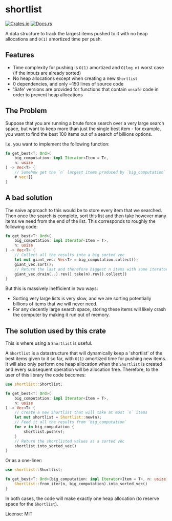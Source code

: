# shortlist

[![Crates.io](https://img.shields.io/crates/v/shortlist.svg)](https://crates.io/crates/shortlist)
[![Docs.rs](https://docs.rs/shortlist/badge.svg?version=0.1.1)](https://docs.rs/shortlist)

A data structure to track the largest items pushed to it with no heap allocations and `O(1)`
amortized time per push.

## Features
- Time complexity for pushing is `O(1)` amortized and `O(log n)` worst case (if the inputs are
  already sorted)
- No heap allocations except when creating a new `Shortlist`
- 0 dependencies, and only ~150 lines of source code
- 'Safe' versions are provided for functions that contain `unsafe` code in order to prevent
  heap allocations

## The Problem
Suppose that you are running a brute force search over a very large search space, but want to
keep more than just the single best item - for example, you want to find the best 100 items out
of a search of billions options.

I.e. you want to implement the following function:
```rust
fn get_best<T: Ord>(
    big_computation: impl Iterator<Item = T>,
    n: usize
) -> Vec<T> {
    // Somehow get the `n` largest items produced by `big_computation` ...
    # vec![]
}
```

## A bad solution
The naive approach to this would be to store every item that we searched.  Then once the search
is complete, sort this list and then take however many items we need from the end of the list.
This corresponds to roughly the following code:
```rust
fn get_best<T: Ord>(
    big_computation: impl Iterator<Item = T>,
    n: usize
) -> Vec<T> {
    // Collect all the results into a big sorted vec
    let mut giant_vec: Vec<T> = big_computation.collect();
    giant_vec.sort();
    // Return the last and therefore biggest n items with some iterator magic
    giant_vec.drain(..).rev().take(n).rev().collect()
}

```

But this is massively inefficient in two ways:
- Sorting very large lists is very slow, and we are sorting potentially billions of items that
  we will never need.
- For any decently large search space, storing these items will likely crash the computer by
  making it run out of memory.

## The solution used by this crate
This is where using a `Shortlist` is useful.

A `Shortlist` is a datastructure that will dynamically keep a 'shortlist' of the best items
given to it so far, with `O(1)` amortized time for pushing new items.  It will also only perform
one heap allocation when the `Shortlist` is created and every subsequent operation will be
allocation free.  Therefore, to the user of this library the code becomes:
```rust
use shortlist::Shortlist;

fn get_best<T: Ord>(
    big_computation: impl Iterator<Item = T>,
    n: usize
) -> Vec<T> {
    // Create a new Shortlist that will take at most `n` items
    let mut shortlist = Shortlist::new(n);
    // Feed it all the results from `big_computation`
    for v in big_computation {
        shortlist.push(v);
    }
    // Return the shortlisted values as a sorted vec
    shortlist.into_sorted_vec()
}

```

Or as a one-liner:
```rust
use shortlist::Shortlist;

fn get_best<T: Ord>(big_computation: impl Iterator<Item = T>, n: usize) -> Vec<T> {
    Shortlist::from_iter(n, big_computation).into_sorted_vec()
}

```

In both cases, the code will make exactly one heap allocation (to reserve space for the
`Shortlist`).

License: MIT
